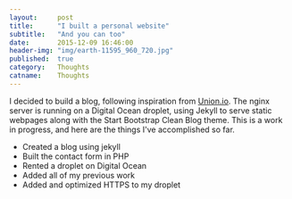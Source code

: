 ```yaml
---
layout:     post
title:      "I built a personal website"
subtitle:   "And you can too"
date:       2015-12-09 16:46:00
header-img: "img/earth-11595_960_720.jpg"
published:  true
category:   Thoughts
catname:    Thoughts
---
```


<p>I decided to build a blog, following inspiration from 
<a href="http://blog.union.io/code/">Union.io</a>. The nginx server is running on a Digital Ocean droplet, using Jekyll to serve static webpages along with the Start Bootstrap Clean Blog theme. This is a work in progress, and here are the things I've accomplished so far.</p>

<ul>
  <li>Created a blog using jekyll</li>
  <li>Built the contact form in PHP</li>
  <li>Rented a droplet on Digital Ocean</li>
  <li>Added all of my previous work</li>
  <li>Added and optimized HTTPS to my droplet</li>
</ul>
